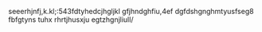 seeerhjnfj,k.kl;:543fdtyhedcjhgljkl
gfjhndghfiu,4ef
dgfdshgnghmtyusfseg8
fbfgtyns tuhx rhrtjhusxju
egtzhgnjliull/ 
